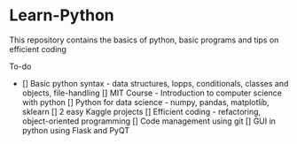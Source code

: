 # Learn-Python
This repository contains the basics of python, basic programs and tips on efficient coding

To-do 
- [] Basic python syntax - data structures, lopps, conditionals, classes and objects, file-handling
[] MIT Course - Introduction to computer science with python
[] Python for data science - numpy, pandas, matplotlib, sklearn
[] 2 easy Kaggle projects
[] Efficient coding - refactoring, object-oriented programming
[] Code management using git 
[] GUI in python using Flask and PyQT

